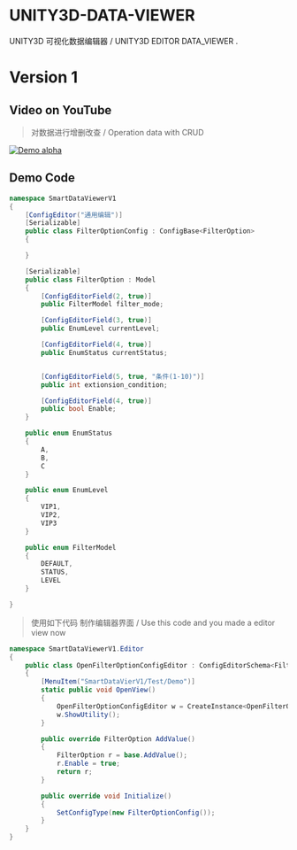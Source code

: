 # UNITY3D-DATA-VIEWER
UNITY3D 可视化数据编辑器 / UNITY3D EDITOR DATA_VIEWER .

# Version 1

## Video on YouTube

> 对数据进行增删改查 / Operation data with CRUD

[![Demo alpha](http://img.youtube.com/vi/_uk8XBJPZwA/0.jpg)](https://www.youtube.com/embed/_uk8XBJPZwA)

## Demo Code

``` cs
namespace SmartDataViewerV1
{
	[ConfigEditor("通用编辑")]
	[Serializable]
	public class FilterOptionConfig : ConfigBase<FilterOption>
	{

	}

	[Serializable]
	public class FilterOption : Model
	{
		[ConfigEditorField(2, true)]
		public FilterModel filter_mode;

		[ConfigEditorField(3, true)]
		public EnumLevel currentLevel;

		[ConfigEditorField(4, true)]
		public EnumStatus currentStatus;


		[ConfigEditorField(5, true, "条件(1-10)")]
		public int extionsion_condition;

		[ConfigEditorField(4, true)]
		public bool Enable;
	}

	public enum EnumStatus
	{
		A,
		B,
		C
	}

	public enum EnumLevel
	{
		VIP1,
		VIP2,
		VIP3
	}

	public enum FilterModel
	{
		DEFAULT,
		STATUS,
		LEVEL
	}

}
```


> 使用如下代码 制作编辑器界面 / Use this code and you made a editor view now 

```  cs
namespace SmartDataViewerV1.Editor
{
	public class OpenFilterOptionConfigEditor : ConfigEditorSchema<FilterOption>
	{
		[MenuItem("SmartDataVierV1/Test/Demo")]
		static public void OpenView()
		{
			OpenFilterOptionConfigEditor w = CreateInstance<OpenFilterOptionConfigEditor>();
			w.ShowUtility();
		}

		public override FilterOption AddValue()
		{
			FilterOption r = base.AddValue();
			r.Enable = true;
			return r;
		}

		public override void Initialize()
		{
			SetConfigType(new FilterOptionConfig());
		}
	}
}
```




